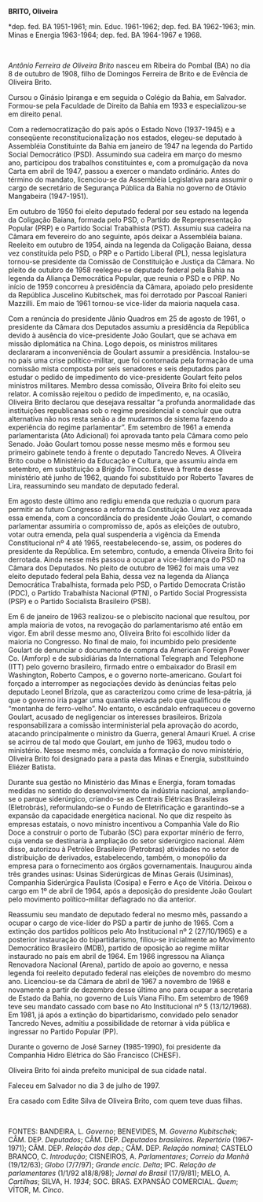 **BRITO, Oliveira**

\*dep. fed. BA 1951-1961; min. Educ. 1961-1962; dep. fed. BA 1962-1963;
min. Minas e Energia 1963-1964; dep. fed. BA 1964-1967 e 1968.

 

*Antônio Ferreira de Oliveira Brito* nasceu em Ribeira do Pombal (BA) no
dia 8 de outubro de 1908, filho de Domingos Ferreira de Brito e de
Evência de Oliveira Brito.

Cursou o Ginásio Ipiranga e em seguida o Colégio da Bahia, em Salvador.
Formou-se pela Faculdade de Direito da Bahia em 1933 e especializou-se
em direito penal.

Com a redemocratização do país após o Estado Novo (1937-1945) e a
conseqüente reconstitucionalização nos estados, elegeu-se deputado à
Assembléia Constituinte da Bahia em janeiro de 1947 na legenda do
Partido Social Democrático (PSD). Assumindo sua cadeira em março do
mesmo ano, participou dos trabalhos constituintes e, com a promulgação
da nova Carta em abril de 1947, passou a exercer o mandato ordinário.
Antes do término do mandato, licenciou-se da Assembléia Legislativa para
assumir o cargo de secretário de Segurança Pública da Bahia no governo
de Otávio Mangabeira (1947-1951).

Em outubro de 1950 foi eleito deputado federal por seu estado na legenda
da Coligação Baiana, formada pelo PSD, o Partido de Reprepresentação
Popular (PRP) e o Partido Social Trabalhista (PST). Assumiu sua cadeira
na Câmara em fevereiro do ano seguinte, após deixar a Assembléia baiana.
Reeleito em outubro de 1954, ainda na legenda da Coligação Baiana, dessa
vez constituída pelo PSD, o PRP e o Partido Liberal (PL), nessa
legislatura tornou-se presidente da Comissão de Constituição e Justiça
da Câmara. No pleito de outubro de 1958 reelegeu-se deputado federal
pela Bahia na legenda da Aliança Democrática Popular, que reunia o PSD e
o PRP. No início de 1959 concorreu à presidência da Câmara, apoiado pelo
presidente da República Juscelino Kubitschek, mas foi derrotado por
Pascoal Ranieri Mazzilli. Em maio de 1961 tornou-se vice-líder da
maioria naquela casa.

Com a renúncia do presidente Jânio Quadros em 25 de agosto de 1961, o
presidente da Câmara dos Deputados assumiu a presidência da República
devido à ausência do vice-presidente João Goulart, que se achava em
missão diplomática na China. Logo depois, os ministros militares
declararam a inconveniência de Goulart assumir a presidência.
Instalou-se no país uma crise político-militar, que foi contornada pela
formação de uma comissão mista composta por seis senadores e seis
deputados para estudar o pedido de impedimento do vice-presidente
Goulart feito pelos ministros militares. Membro dessa comissão, Oliveira
Brito foi eleito seu relator. A comissão rejeitou o pedido de
impedimento, e, na ocasião, Oliveira Brito declarou que desejava
ressaltar “a profunda anormalidade das instituições republicanas sob o
regime presidencial e concluir que outra alternativa não nos resta senão
a de mudarmos de sistema fazendo a experiência do regime parlamentar”.
Em setembro de 1961 a emenda parlamentarista (Ato Adicional) foi
aprovada tanto pela Câmara como pelo Senado. João Goulart tomou posse
nesse mesmo mês e formou seu primeiro gabinete tendo à frente o deputado
Tancredo Neves. A Oliveira Brito coube o Ministério da Educação e
Cultura, que assumiu ainda em setembro, em substituição a Brígido
Tinoco. Esteve à frente desse ministério até junho de 1962, quando foi
substituído por Roberto Tavares de Lira, reassumindo seu mandato de
deputado federal.

Em agosto deste último ano redigiu emenda que reduzia o quorum para
permitir ao futuro Congresso a reforma da Constituição. Uma vez aprovada
essa emenda, com a concordância do presidente João Goulart, o comando
parlamentar assumiria o compromisso de, após as eleições de outubro,
votar outra emenda, pela qual suspenderia a vigência da Emenda
Constitucional nº 4 até 1965, reestabelecendo-se, assim, os poderes do
presidente da República. Em setembro, contudo, a emenda Oliveira Brito
foi derrotada. Ainda nesse mês passou a ocupar a vice-liderança do PSD
na Câmara dos Deputados. No pleito de outubro de 1962 foi mais uma vez
eleito deputado federal pela Bahia, dessa vez na legenda da Aliança
Democrática Trabalhista, formada pelo PSD, o Partido Democrata Cristão
(PDC), o Partido Trabalhista Nacional (PTN), o Partido Social
Progressista (PSP) e o Partido Socialista Brasileiro (PSB).

Em 6 de janeiro de 1963 realizou-se o plebiscito nacional que resultou,
por ampla maioria de votos, na revogação do parlamentarismo até então em
vigor. Em abril desse mesmo ano, Oliveira Brito foi escolhido líder da
maioria no Congresso. No final de maio, foi incumbido pelo presidente
Goulart de denunciar o documento de compra da American Foreign Power Co.
(Amforp) e de subsidiárias da International Telegraph and Telephone
(ITT) pelo governo brasileiro, firmado entre o embaixador do Brasil em
Washington, Roberto Campos, e o governo norte-americano. Goulart foi
forçado a interromper as negociações devido às denúncias feitas pelo
deputado Leonel Brizola, que as caracterizou como crime de lesa-pátria,
já que o governo iria pagar uma quantia elevada pelo que qualificou de
“montanha de ferro-velho”. No entanto, o escândalo enfraqueceu o governo
Goulart, acusado de negligenciar os interesses brasileiros. Brizola
responsabilizara a comissão interministerial pela aprovação do acordo,
atacando principalmente o ministro da Guerra, general Amauri Kruel. A
crise se acirrou de tal modo que Goulart, em junho de 1963, mudou todo o
ministério. Nesse mesmo mês, concluída a formação do novo ministério,
Oliveira Brito foi designado para a pasta das Minas e Energia,
substituindo Eliézer Batista.

Durante sua gestão no Ministério das Minas e Energia, foram tomadas
medidas no sentido do desenvolvimento da indústria nacional,
ampliando-se o parque siderúrgico, criando-se as Centrais Elétricas
Brasileiras (Eletrobrás), reformulando-se o Fundo de Eletrificação e
garantindo-se a expansão da capacidade energética nacional. No que diz
respeito às empresas estatais, o novo ministro incentivou a Companhia
Vale do Rio Doce a construir o porto de Tubarão (SC) para exportar
minério de ferro, cuja venda se destinaria à ampliação do setor
siderúrgico nacional. Além disso, autorizou à Petróleo Brasileiro
(Petrobras) atividades no setor de distribuição de derivados,
estabelecendo, também, o monopólio da empresa para o fornecimento aos
órgãos governamentais. Inaugurou ainda três grandes usinas: Usinas
Siderúrgicas de Minas Gerais (Usiminas), Companhia Siderúrgica Paulista
(Cosipa) e Ferro e Aço de Vitória. Deixou o cargo em 1º de abril de
1964, após a deposição do presidente João Goulart pelo movimento
político-militar deflagrado no dia anterior.

Reassumiu seu mandato de deputado federal no mesmo mês, passando a
ocupar o cargo de vice-líder do PSD a partir de junho de 1965. Com a
extinção dos partidos políticos pelo Ato Institucional nº 2 (27/10/1965)
e a posterior instauração do bipartidarismo, filiou-se inicialmente ao
Movimento Democrático Brasileiro (MDB), partido de oposição ao regime
militar instaurado no país em abril de 1964. Em 1966 ingressou na
Aliança Renovadora Nacional (Arena), partido de apoio ao governo, e
nessa legenda foi reeleito deputado federal nas eleições de novembro do
mesmo ano. Licenciou-se da Câmara de abril de 1967 a novembro de 1968 e
novamente a partir de dezembro desse último ano para ocupar a secretaria
de Estado da Bahia, no governo de Luís Viana Filho. Em setembro de 1969
teve seu mandato cassado com base no Ato Institucional nº 5
(13/12/1968). Em 1981, já após a extinção do bipartidarismo, convidado
pelo senador Tancredo Neves, admitiu a possibilidade de retornar à vida
pública e ingressar no Partido Popular (PP).

Durante o governo de José Sarney (1985-1990), foi presidente da
Companhia Hidro Elétrica do São Francisco (CHESF).

Oliveira Brito foi ainda prefeito municipal de sua cidade natal.

Faleceu em Salvador no dia 3 de julho de 1997.

Era casado com Edite Silva de Oliveira Brito, com quem teve duas filhas.

 

FONTES: BANDEIRA, L. *Governo*; BENEVIDES, M. *Governo Kubitschek*; CÂM.
DEP. *Deputados*; CÂM. DEP. *Deputados brasileiros. Repertório*
(1967-1971); CÂM. DEP. *Relação dos dep*.; CÂM. DEP. *Relação nominal*;
CASTELO BRANCO, C. *Introdução*; CISNEIROS, A. *Parlamentares*; *Correio
da Manhã* (19/12/63); *Globo* (7/7/97); *Grande encic. Delta*; IPC.
*Relação de parlamentares* (1/1/92 a18/8/98); *Jornal do Brasil*
(17/9/81); MELO, A. *Cartilhas*; SILVA, H. *1934*; SOC. BRAS. EXPANSÃO
COMERCIAL. *Quem*; VÍTOR, M. *Cinco*.

 
